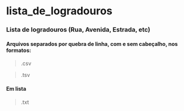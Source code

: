 # lista_de_logradouros
### Lista de logradouros (Rua, Avenida, Estrada, etc)

  ####   Arquivos separados por quebra de linha, com e sem cabeçalho, nos formatos:
  >  .csv
  
  >  .tsv

  ####  Em lista
  >  .txt

